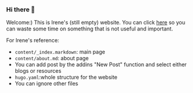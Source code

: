 ### Hi there 👋

Welcome:) This is Irene's (still empty) website. You can click [here](https://ittshuang.netlify.app/about/) so you can waste some time on something that is not useful and important.

For Irene's reference:
- `content/_index.markdown`: main page
- `content/about.md`: about page
- You can add post by the addins "New Post" function and select either blogs or resources
- `hugo.yaml`:whole structure for the website
- You can ignore other files